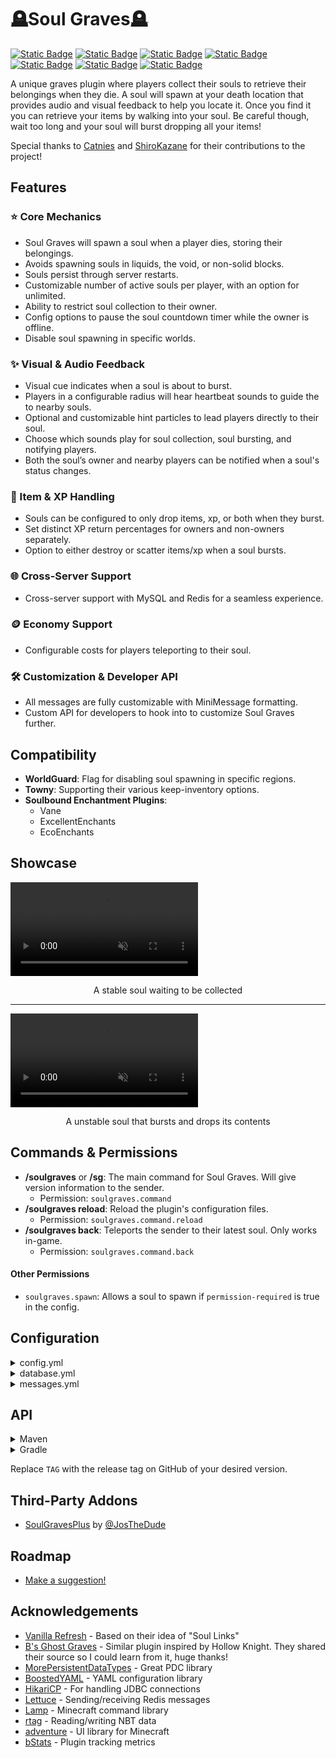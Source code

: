 
# 🪦Soul Graves🪦
[![Static Badge](https://img.shields.io/badge/license-MIT-plum)](https://github.com/FaultyFunctions/SoulGraves/blob/main/LICENSE.md)
[![Static Badge](https://img.shields.io/badge/jdk-21-plum)]()
[![Static Badge](https://img.shields.io/badge/paper-1.20.6%20--%201.21.x-skyblue)](https://papermc.org)
[![Static Badge](https://img.shields.io/badge/spigot-1.20.6%20--%201.21.x-d48c02)](https://spigotmc.org)
[![Static Badge](https://img.shields.io/badge/downloads-Modrinth-forestgreen)](https://modrinth.com/plugin/soul-graves)
[![Static Badge](https://img.shields.io/badge/downloads-Hangar-blue)](https://hangar.papermc.io/Faulty/SoulGraves)
[![Static Badge](https://img.shields.io/badge/downloads-Spigot-d48c02)](https://www.spigotmc.org/resources/soul-graves.121065)

A unique graves plugin where players collect their souls to retrieve their belongings when they die. A soul will spawn at your death location that provides audio and visual feedback to help you locate it. Once you find it you can retrieve your items by walking into your soul. Be careful though, wait too long and your soul will burst dropping all your items!

Special thanks to [Catnies](https://github.com/Catnies) and [ShiroKazane](https://github.com/ShiroKazane) for their contributions to the project!

## Features
### ⭐ Core Mechanics
- Soul Graves will spawn a soul when a player dies, storing their belongings.
- Avoids spawning souls in liquids, the void, or non-solid blocks.
- Souls persist through server restarts.
- Customizable number of active souls per player, with an option for unlimited.
- Ability to restrict soul collection to their owner.
- Config options to pause the soul countdown timer while the owner is offline.
- Disable soul spawning in specific worlds.

### ✨ Visual & Audio Feedback
- Visual cue indicates when a soul is about to burst.
- Players in a configurable radius will hear heartbeat sounds to guide the to nearby souls.
- Optional and customizable hint particles to lead players directly to their soul.
- Choose which sounds play for soul collection, soul bursting, and notifying players.
- Both the soul’s owner and nearby players can be notified when a soul's status changes.

### 💎 Item & XP Handling
- Souls can be configured to only drop items, xp, or both when they burst.
- Set distinct XP return percentages for owners and non-owners separately.
- Option to either destroy or scatter items/xp when a soul bursts.

### 🌐 Cross-Server Support
- Cross-server support with MySQL and Redis for a seamless experience.

### 🪙 Economy Support
- Configurable costs for players teleporting to their soul.

### 🛠️ Customization & Developer API
- All messages are fully customizable with MiniMessage formatting.
- Custom API for developers to hook into to customize Soul Graves further.

## Compatibility
- **WorldGuard**: Flag for disabling soul spawning in specific regions.
- **Towny**: Supporting their various keep-inventory options.
- **Soulbound Enchantment Plugins**:
	- Vane
	- ExcellentEnchants
	- EcoEnchants

## Showcase
<video src="https://github.com/FaultyFunctions/SoulGraves/raw/refs/heads/main/media/stable_soul.mp4" autoplay muted loop></video>
<center>A stable soul waiting to be collected</center>

---
<video src="https://github.com/FaultyFunctions/SoulGraves/raw/refs/heads/main/media/unstable_soul.mp4" autoplay muted loop></video>
<center>A unstable soul that bursts and drops its contents</center>

## Commands & Permissions
- **/soulgraves** or **/sg**: The main command for Soul Graves. Will give version information to the sender.
	- Permission: `soulgraves.command`
- **/soulgraves reload**: Reload the plugin's configuration files.
	- Permission: `soulgraves.command.reload`
- **/soulgraves back**: Teleports the sender to their latest soul. Only works in-game.
	- Permission: `soulgraves.command.back`
#### Other Permissions
- `soulgraves.spawn`: Allows a soul to spawn if `permission-required` is true in the config.

## Configuration
<details>
<summary>config.yml</summary>

```yml
# DO NOT EDIT file-version DIRECTLY
file-version: 4

# If set true, players will require "soulgraves.spawn" permission to spawn a soul upon death
permission-required: false

# Time in seconds for how long a soul remains in its stable state before becoming unstable
time-stable: 240

# Time in seconds for how long a soul will show the unstable animation for before bursting
# The total time the soul is available to collect is time-stable + time-unstable
time-unstable: 60

# How much it costs to teleport to your soul, set to 0.0 to disable
teleport-cost: 0.0

# Whether to freeze the timer when the owner of the soul is offline
# This feature cannot detect the online status of players in other subservers on a proxy server
offline-owner-timer-freeze: false

# Whether to notify nearby players when a soul bursts
notify-nearby-players: true

# The radius in blocks to alert nearby players when a soul bursts
notify-radius: 128

# Whether to notify the owner of a soul when it is collected by another player
notify-owner-pickup: true

# The percentage of the soul's XP to give to the owner of the soul when it is collected by the owner
xp-percentage-owner: 0.5

# The percentage of the soul's XP to give to a player who isn't the owner when the soul is collected by that player
xp-percentage-others: 0.2

# The percentage of the soul's XP to drop when the soul bursts
xp-percentage-burst: 0.2

# Whether souls are only collectible by their owners
owner-locked: false

# The maximum number of souls a player can hold simultaneously. Set to 0 for unlimited.
# If the limit is exceeded, the oldest soul will explode
max-souls-per-player: 0

# Whether souls will drop items when they burst
souls-drop-items: true

# Whether souls will drop XP when they burst
souls-drop-xp: true

# Whether souls will store items when they are created
# If both souls-store-items and souls-store-xp are false, souls will not spawn
souls-store-items: true

# Whether souls will store XP when they are created
# If both souls-store-items and souls-store-xp are false, souls will not spawn
souls-store-xp: true

# What sounds to play when a soul is collected
# The format is 'soundEvent, volume, pitch'
# The soundKey can be found at https://minecraft.wiki/w/Sounds.json#Java_Edition_values under the 'Sound Event' column
pickup-sound:
  enabled: true
  sounds:
    - 'minecraft:block.amethyst_block.break, 1.0, 0.5'
    - 'minecraft:entity.player.levelup, 1.0, 2.0'
    - 'minecraft:block.amethyst_block.resonate, 1.0, 0.5'

# What sounds to play when a soul bursts
# The format is 'soundEvent, volume, pitch'
# The soundKey can be found at https://minecraft.wiki/w/Sounds.json#Java_Edition_values under the 'Sound Event' column
burst-sound:
  enabled: true
  sounds:
    - 'minecraft:block.glass.break, 3.0, 1.0'
    - 'minecraft:entity.vex.death, 3.0, 0.5'
    - 'minecraft:entity.allay.death, 3.0, 0.5'
    - 'minecraft:entity.warden.sonic_boom, 3.0, 0.5'

# What sounds to play to notify nearby players when a soul bursts
# The format is 'soundEvent, volume, pitch'
# The soundKey can be found at https://minecraft.wiki/w/Sounds.json#Java_Edition_values under the 'Sound Event' column
notify-nearby-sound:
  enabled: true
  sounds:
    - 'minecraft:block.amethyst_block.resonate, 1.0, 1.0'

# What sounds to play to the owner when their soul bursts
# The format is 'soundEvent, volume, pitch'
# The soundKey can be found at https://minecraft.wiki/w/Sounds.json#Java_Edition_values under the 'Sound Event' column
notify-owner-burst-sound:
  enabled: true
  sounds:
    - 'minecraft:block.amethyst_block.break, 1.0, 0.5'

# What sounds to play to the owner when their soul is collected by another player
# The format is 'soundEvent, volume, pitch'
# The soundKey can be found at https://minecraft.wiki/w/Sounds.json#Java_Edition_values under the 'Sound Event' column
notify-owner-pickup-sound:
  enabled: true
  sounds:
    - 'minecraft:block.beacon.deactivate, 1.0, 0.5'

# What worlds to disable spawning a soul in
# If none, leave a blank array
# Usage:
#disabled-worlds:
#  - world_nether
#  - world_the_end
disabled-worlds: []

# Controls particles that will lead the player to their soul
hint-particles:
  enabled: true
  activation-radius: 128 # The radius around the soul to show hint particles, set to 0 to always show hint particles
  tracked-soul: 'OLDEST' # Which soul should we track if the player has multiple? Options: OLDEST, NEWEST
  particle-type: 'END_ROD'
  start-distance: 5 # How far away from the player the particles should start
  mode: 'TRAIL' # Options: TRAIL, WANDER
  trail:
    length: 8 # How long the particle trail towards the soul should be
    density: 2 # How many particles to spawn per block distance
  wander:
    count: 5 # How many particles should be spawned
    min-speed: 0.2 # The minimum speed of the particles
    max-speed: 0.6 # The maximum speed of the particles
```

</details>

<details>
<summary>database.yml</summary>

```yml
# DO NOT EDIT file-version DIRECTLY
file-version: 1

# NOTE: If you change this config, you'll need to restart the server in order for the changes to take effect.

# Options: PDC, CROSS_SERVER
# If you use CROSS_SERVER, you must set configure both the MySQL and Redis sections
storage-mode: PDC

# Server name for cross-server storage
# Ensure that each server's name is unique when using CROSS_SERVER storage
# WARNING: Changing this value after initializing the database will cause data loss
server-name: "lobby"

# Database config for cross-server storage
# Set useSSL to true if your database supports it
MySQL:
  jdbc-url: "jdbc:mysql://localhost:3306/minecraft?useSSL=false&autoReconnect=true"
  jdbc-class: "com.mysql.cj.jdbc.Driver"
  properties:
    user: "username"
    password: "password"

Redis:
  uri: "redis://localhost:6379/0"
```

</details>

<details>
<summary>messages.yml</summary>

```yml
# DO NOT EDIT file-version DIRECTLY
file-version: 4

# Message to send the player when they run the reload commands
soul-graves-reload: "[<dark_aqua>Soul Graves</dark_aqua>] Config reloaded!"
# Message to send to the owner when their soul bursts
soul-burst: "<dark_aqua>☠ Your soul has burst!</dark_aqua>"
# Message to send to the owner when their soul bursts and souls-drop-items is true
soul-burst-drop-items: "<red>☀ Any belongings inside have been scattered!</red>"
# Message to send to the owner when their soul bursts and souls-drop-items is false
soul-burst-lose-items: "<red>✖ Any belongings inside have been destroyed!</red>"
# Message to send when a soul bursts nearby
soul-burst-nearby: "<dark_aqua>☠ A soul has burst nearby.</dark_aqua>"
# Message to send when a soul is collected
soul-collect: "<green>✦ You've collected the soul's contents!</green>"
# Message to send to the owner when another player has collected their soul
soul-collect-other: "<light_purple>⚑ Someone else has collected your soul!</light_purple>"
# Message to send when spawn a new soul would exceed the player's limit (oldest will explode)
soul-limit-explode: "<yellow>⚠ Reached soul limit (%max%), your oldest soul has burst!</yellow>"
# Message to send when a player tries to return to their soul but has no soul
command-back-no-soul: "<yellow>✖ You don't have a soul to teleport to.</yellow>"
# Message to send when a player doesn't have enough funds to return to their soul
command-back-no-funds: "<red>✖ You don't have enough funds to teleport to your soul.</red>"
# Message to send when a player successfully returns to their soul without a cost
command-back-success-free: "<gold>✔ You have teleported to your soul.</gold>"
# Message to send when a player successfully returns to their soul
command-back-success-paid: "<gold>✔ You have teleported to your soul for %cost% coins.</gold>"
```

</details>

## API

<details>
<summary>Maven</summary>

```xml
	<repositories>
		<repository>
		    <id>jitpack.io</id>
		    <url>https://jitpack.io</url>
		</repository>
	</repositories>
```
```xml
	<dependency>
	    <groupId>com.github.FaultyFunctions</groupId>
	    <artifactId>SoulGraves</artifactId>
	    <version>TAG</version>
	</dependency>
```
</details>
<details>
<summary>Gradle</summary>

```groovy
	dependencyResolutionManagement {
		repositoriesMode.set(RepositoriesMode.FAIL_ON_PROJECT_REPOS)
		repositories {
			mavenCentral()
			maven { url 'https://jitpack.io' }
		}
	}
```
```groovy
	dependencies {
	implementation 'com.github.FaultyFunctions:SoulGraves:TAG'
}
```

</details>

Replace `TAG` with the release tag on GitHub of your desired version.

## Third-Party Addons
- [SoulGravesPlus](https://github.com/JosTheDude/SoulGravesPlus) by [@JosTheDude](https://github.com/JosTheDude)

## Roadmap
* [Make a suggestion!](https://github.com/FaultyFunctions/SoulGraves/issues)

## Acknowledgements
- [Vanilla Refresh](https://modrinth.com/datapack/vanilla-refresh) - Based on their idea of "Soul Links"
- [B's Ghost Graves](https://modrinth.com/plugin/bs-ghostgrave) - Similar plugin inspired by Hollow Knight. They shared their source so I could learn from it, huge thanks!
- [MorePersistentDataTypes](https://github.com/mfnalex/MorePersistentDataTypes) - Great PDC library
- [BoostedYAML](https://github.com/dejvokep/boosted-yaml) - YAML configuration library
- [HikariCP](https://github.com/brettwooldridge/HikariCP) - For handling JDBC connections
- [Lettuce](https://github.com/redis/lettuce) - Sending/receiving Redis messages
- [Lamp](https://github.com/Revxrsal/Lamp) - Minecraft command library
- [rtag](https://github.com/saicone/rtag) - Reading/writing NBT data
- [adventure](https://github.com/KyoriPowered/adventure) - UI library for Minecraft
- [bStats](https://github.com/Bastian/bStats) - Plugin tracking metrics